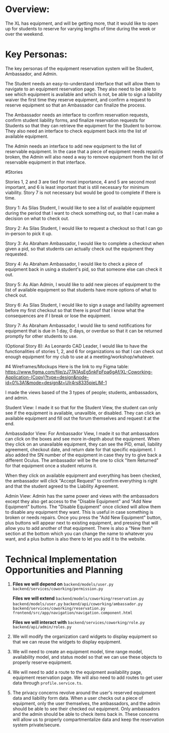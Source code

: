 # Overview:

The XL has equipment, and will be getting more, that it would like to open up for students to reserve for varying lengths of time during the week or over the weekend.

# Key Personas:

The key personas of the equipment reservation system will be Student, Ambassador, and Admin.

The Student needs an easy-to-understand interface that will allow them to navigate to an equipment reservation page. They also need to be able to see which equipment is available and which is not, be able to sign a liability waiver the first time they reserve equipment, and confirm a request to reserve equipment so that an Ambassador can finalize the process.

The Ambassador needs an interface to confirm reservation requests, confirm student liability forms, and finalize reservation requests for Students so that they can retrieve the equipment for the Student to borrow. They also need an interface to check equipment back into the list of available equipment.

The Admin needs an interface to add new equipment to the list of reservable equipment. In the case that a piece of equipment needs repair/is broken, the Admin will also need a way to remove equipment from the list of reservable equipment in that interface.

#Stories

Stories 1, 2 and 3 are tied for most importance, 4 and 5 are second most important, and 6 is least important that is still necessary for minimum viability. Story 7 is not necessary but would be good to complete if there is time.

Story 1: As Silas Student, I would like to see a list of available equipment during the period that I want to check something out, so that I can make a decision on what to check out.

Story 2: As Silas Student, I would like to request a checkout so that I can go in-person to pick it up.

Story 3: As Abraham Ambassador, I would like to complete a checkout when given a pid, so that students can actually check out the equipment they requested.

Story 4: As Abraham Ambassador, I would like to check a piece of equipment back in using a student's pid, so that someone else can check it out.

Story 5: As Alan Admin, I would like to add new pieces of equipment to the list of available equipment so that students have more options of what to check out.

Story 6: As Silas Student, I would like to sign a usage and liability agreement before my first checkout so that there is proof that I know what the consequences are if I break or lose the equipment.

Story 7: As Abraham Ambassador, I would like to send notifications for equipment that is due in 1 day, 0 days, or overdue so that it can be returned promptly for other students to use.

(Optional Story 8): As Leonardo CAD Leader, I would like to have the functionalities of stories 1, 2, and 6 for organizations so that I can check out enough equipment for my club to use at a meeting/workshop/whatever.

#4 Wireframes/Mockups
Here is the link to my Figma table: https://www.figma.com/file/zJ77A1AsEg5nkFpFpa6gAf/XL-Coworking-Application-(Copy)?type=design&node-id=0%3A1&mode=design&t=UIr4rs8335pieLlM-1

I made the views based of the 3 types of people; students, ambassadors, and admin.

Student View:
I made it so that for the Student View, the student can only see if the equipment is available, unavailble, or disabled. They can click an available equipment and fill out the forum themselves and request it at the end.

Ambassdador View:
For Ambassador View, I made it so that ambassadors can click on the boxes and see more in-depth about the equipment. When they click on an unavailable equipment, they can see the PID, email, liability agreement, checkout date, and return date for that specific equipment. I also added the SN number of the equipment in case they try to give back a different Oculus. The ambassador will be the one to click "Item Returned" for that equipment once a student returns it.

When they click on available equipment and everything has been checked, the ambassador will click "Accept Request" to confirm everything is right and that the student agreed to the Liability Agreement.

Admin View:
Admin has the same power and views with the ambassadors except they also get access to the "Disable Equipment" and "Add New Equipment" buttons. The "Disable Equipment" once clicked will allow them to disable any equipment they want. This is useful in case something is broken or needs repairs. Once you press the "Add New Equipment" button, plus buttons will appear next to existing equipment, and pressing that will allow you to add another of that equipment. There is also a "New Item" section at the bottom which you can change the name to whatever you want, and a plus button is also there to let you add it to the website.

# Technical Implementation Opportunities and Planning

1. **Files we will depend on**
   `backend/models/user.py`
   `backend/services/coworking/permission.py`

   **Files we will extend**
   `backend/models/coworking/reservation.py`
   `backend/models/user.py`
   `backend/api/coworking/ambassador.py`
   `backend/services/coworking/reservation.py`
   `frontend/src/app/navigation/navigation.component.html`

   **Files we will interact with**
   `backend/services/coworking/role.py`
   `backend/api/admin/roles.py`

2. We will modify the organization card widgets to display equipment so that we can reuse the widgets to display equipment.
3. We will need to create an equipment model, time range model, availability model, and status model so that we can use these objects to properly reserve equipment.
4. We will need to add a route to the equipment availability page, equipment reservation page. We will also need to add routes to get user data through `profile.service.ts`.
5. The privacy concerns revolve around the user's reserved equipment data and liability form data. When a user checks out a piece of equipment, only the user themselves, the ambassadors, and the admin should be able to see their checked out equipment. Only ambassadors and the admin should be able to check items back in. These concerns will allow us to properly compartmentalize data and keep the reservation system private/secure.